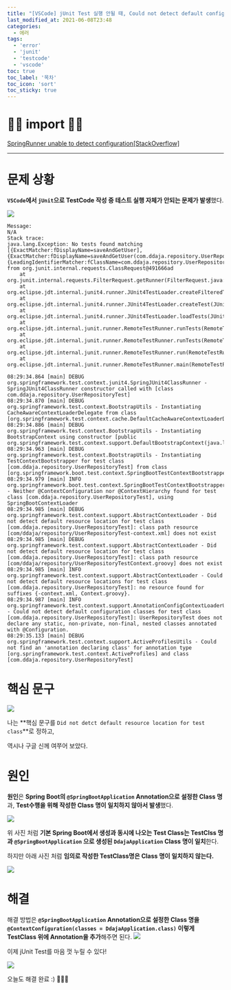```yaml
---
title: "[VSCode] jUnit Test 실행 안될 때, Could not detect default configuration classes for test class"
last_modified_at: 2021-06-08T23:48
categories: 
  - 에러
tags: 
  - 'error' 
  - 'junit' 
  - 'testcode' 
  - 'vscode'
toc: true
toc_label: '목차'
toc_icon: 'sort'
toc_sticky: true
---
```


# 🙆‍♂️ import 🙇‍♂️

[SpringRunner unable to detect configuration[StackOverflow]](https://stackoverflow.com/questions/52274066/springrunner-unable-to-detect-configuration/52274408)



---

# 문제 상황

**`VSCode`에서 `jUnit`으로 TestCode 작성 중 테스트 실행 자체가 안되는 문제가 발생**했다.


![](https://images.velog.io/images/gillog/post/b8256889-c51e-4680-ac6d-e33181bdf291/image.png)


```
Message:
N/A
Stack trace:
java.lang.Exception: No tests found matching [{ExactMatcher:fDisplayName=saveAndGetUser], {ExactMatcher:fDisplayName=saveAndGetUser(com.ddaja.repository.UserRepositoryTest)], {LeadingIdentifierMatcher:fClassName=com.ddaja.repository.UserRepositoryTest,fLeadingIdentifier=saveAndGetUser]] from org.junit.internal.requests.ClassRequest@491666ad
	at org.junit.internal.requests.FilterRequest.getRunner(FilterRequest.java:40)
	at org.eclipse.jdt.internal.junit4.runner.JUnit4TestLoader.createFilteredTest(JUnit4TestLoader.java:83)
	at org.eclipse.jdt.internal.junit4.runner.JUnit4TestLoader.createTest(JUnit4TestLoader.java:74)
	at org.eclipse.jdt.internal.junit4.runner.JUnit4TestLoader.loadTests(JUnit4TestLoader.java:49)
	at org.eclipse.jdt.internal.junit.runner.RemoteTestRunner.runTests(RemoteTestRunner.java:513)
	at org.eclipse.jdt.internal.junit.runner.RemoteTestRunner.runTests(RemoteTestRunner.java:756)
	at org.eclipse.jdt.internal.junit.runner.RemoteTestRunner.run(RemoteTestRunner.java:452)
	at org.eclipse.jdt.internal.junit.runner.RemoteTestRunner.main(RemoteTestRunner.java:210)
```


```
08:29:34.864 [main] DEBUG org.springframework.test.context.junit4.SpringJUnit4ClassRunner - SpringJUnit4ClassRunner constructor called with [class com.ddaja.repository.UserRepositoryTest]
08:29:34.870 [main] DEBUG org.springframework.test.context.BootstrapUtils - Instantiating CacheAwareContextLoaderDelegate from class [org.springframework.test.context.cache.DefaultCacheAwareContextLoaderDelegate]
08:29:34.886 [main] DEBUG org.springframework.test.context.BootstrapUtils - Instantiating BootstrapContext using constructor [public org.springframework.test.context.support.DefaultBootstrapContext(java.lang.Class,org.springframework.test.context.CacheAwareContextLoaderDelegate)]
08:29:34.963 [main] DEBUG org.springframework.test.context.BootstrapUtils - Instantiating TestContextBootstrapper for test class [com.ddaja.repository.UserRepositoryTest] from class [org.springframework.boot.test.context.SpringBootTestContextBootstrapper]
08:29:34.979 [main] INFO org.springframework.boot.test.context.SpringBootTestContextBootstrapper - Neither @ContextConfiguration nor @ContextHierarchy found for test class [com.ddaja.repository.UserRepositoryTest], using SpringBootContextLoader
08:29:34.985 [main] DEBUG org.springframework.test.context.support.AbstractContextLoader - Did not detect default resource location for test class [com.ddaja.repository.UserRepositoryTest]: class path resource [com/ddaja/repository/UserRepositoryTest-context.xml] does not exist
08:29:34.985 [main] DEBUG org.springframework.test.context.support.AbstractContextLoader - Did not detect default resource location for test class [com.ddaja.repository.UserRepositoryTest]: class path resource [com/ddaja/repository/UserRepositoryTestContext.groovy] does not exist
08:29:34.985 [main] INFO org.springframework.test.context.support.AbstractContextLoader - Could not detect default resource locations for test class [com.ddaja.repository.UserRepositoryTest]: no resource found for suffixes {-context.xml, Context.groovy}.
08:29:34.987 [main] INFO org.springframework.test.context.support.AnnotationConfigContextLoaderUtils - Could not detect default configuration classes for test class [com.ddaja.repository.UserRepositoryTest]: UserRepositoryTest does not declare any static, non-private, non-final, nested classes annotated with @Configuration.
08:29:35.133 [main] DEBUG org.springframework.test.context.support.ActiveProfilesUtils - Could not find an 'annotation declaring class' for annotation type [org.springframework.test.context.ActiveProfiles] and class [com.ddaja.repository.UserRepositoryTest]
```

# 핵심 문구

![](https://images.velog.io/images/gillog/post/1ea88489-09cd-4e71-9c7c-b1833de1660e/image.png)

나는 **핵심 문구를 `Did not detct default resource location for test class`**로 정하고,

역시나 구글 신께 여쭈어 보았다.


# 원인

**원인**은 **Spring Boot의 `@SpringBootApplication` Annotation으로 설정한 Class 명**과,
**Test수행을 위해 작성한 Class 명이 일치하지 않아서 발생**했다.

![](https://images.velog.io/images/gillog/post/b730ee7a-93e1-41d4-bdfa-a9d8b7312dd8/image.png)

위 사진 처럼 **기본 Spring Boot에서 생성과 동시에 나오는 Test Class는 TestClss 명과 `@SpringBootApplication` 으로 생성된 `DdajaApplication` Class 명이 일치**한다.

하지만 아래 사진 처럼 **임의로 작성한 TestClass명은 Class 명이 일치하지 않는다.**

![](https://images.velog.io/images/gillog/post/a0d88396-644d-458b-a71d-280b7375e344/image.png)


# 해결

해결 방법은 **`@SpringBootApplication` Annotation으로 설정한 Class 명을 `@ContextConfiguration(classes = DdajaApplication.class)`
이렇게 TestClass 위에 Annotation을 추가**해주면 된다.
![](https://images.velog.io/images/gillog/post/6e54bfaa-8f0e-4099-92ae-767d899432c2/image.png)


이제 jUnit Test를 마음 껏 누릴 수 있다!

![](https://images.velog.io/images/gillog/post/317e75f5-07a4-4a51-9f59-57b7147c0514/image.png)


오늘도 해결 완료 :) 🙆🏻‍♂️